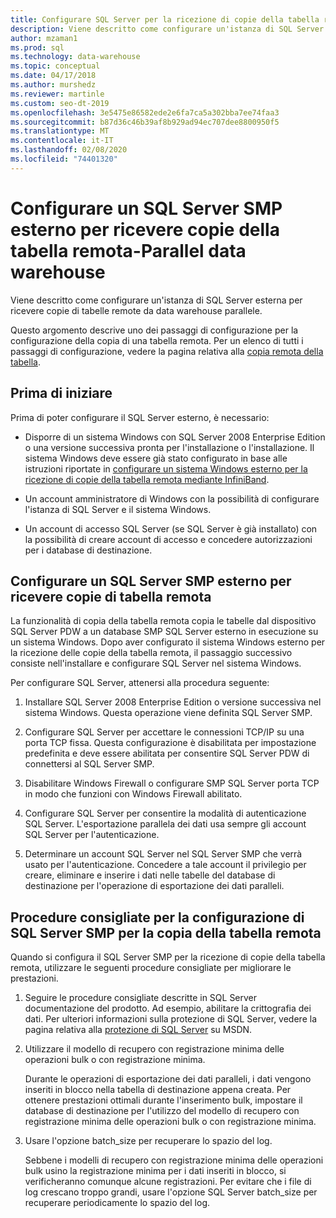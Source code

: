 ```yaml
---
title: Configurare SQL Server per la ricezione di copie della tabella remota
description: Viene descritto come configurare un'istanza di SQL Server SMP esterna per ricevere copie di tabelle remote da data warehouse parallele.
author: mzaman1
ms.prod: sql
ms.technology: data-warehouse
ms.topic: conceptual
ms.date: 04/17/2018
ms.author: murshedz
ms.reviewer: martinle
ms.custom: seo-dt-2019
ms.openlocfilehash: 3e5475e86582ede2e6fa7ca5a302bba7ee74faa3
ms.sourcegitcommit: b87d36c46b39af8b929ad94ec707dee8800950f5
ms.translationtype: MT
ms.contentlocale: it-IT
ms.lasthandoff: 02/08/2020
ms.locfileid: "74401320"
---
```

# <a name="configure-an-external-smp-sql-server-to-receive-remote-table-copies---parallel-data-warehouse"></a>Configurare un SQL Server SMP esterno per ricevere copie della tabella remota-Parallel data warehouse
Viene descritto come configurare un'istanza di SQL Server esterna per ricevere copie di tabelle remote da data warehouse parallele.  

Questo argomento descrive uno dei passaggi di configurazione per la configurazione della copia di una tabella remota. Per un elenco di tutti i passaggi di configurazione, vedere la pagina relativa alla [copia remota della tabella](remote-table-copy.md).  
  
## <a name="before-you-begin"></a>Prima di iniziare  
Prima di poter configurare il SQL Server esterno, è necessario:  
  
-   Disporre di un sistema Windows con SQL Server 2008 Enterprise Edition o una versione successiva pronta per l'installazione o l'installazione. Il sistema Windows deve essere già stato configurato in base alle istruzioni riportate in [configurare un sistema Windows esterno per la ricezione di copie della tabella remota mediante InfiniBand](configure-an-external-windows-system-to-receive-remote-table-copies-using-infiniband.md).  
  
-   Un account amministratore di Windows con la possibilità di configurare l'istanza di SQL Server e il sistema Windows.  
  
-   Un account di accesso SQL Server (se SQL Server è già installato) con la possibilità di creare account di accesso e concedere autorizzazioni per i database di destinazione.  
  
## <a name="HowToSQLServer"></a>Configurare un SQL Server SMP esterno per ricevere copie di tabella remota  
La funzionalità di copia della tabella remota copia le tabelle dal dispositivo SQL Server PDW a un database SMP SQL Server esterno in esecuzione su un sistema Windows. Dopo aver configurato il sistema Windows esterno per la ricezione delle copie della tabella remota, il passaggio successivo consiste nell'installare e configurare SQL Server nel sistema Windows.  
  
Per configurare SQL Server, attenersi alla procedura seguente:  
  
1.  Installare SQL Server 2008 Enterprise Edition o versione successiva nel sistema Windows. Questa operazione viene definita SQL Server SMP.  
  
2.  Configurare SQL Server per accettare le connessioni TCP/IP su una porta TCP fissa. Questa configurazione è disabilitata per impostazione predefinita e deve essere abilitata per consentire SQL Server PDW di connettersi al SQL Server SMP.  
  
3.  Disabilitare Windows Firewall o configurare SMP SQL Server porta TCP in modo che funzioni con Windows Firewall abilitato.  
  
4.  Configurare SQL Server per consentire la modalità di autenticazione SQL Server. L'esportazione parallela dei dati usa sempre gli account SQL Server per l'autenticazione.  
  
5.  Determinare un account SQL Server nel SQL Server SMP che verrà usato per l'autenticazione. Concedere a tale account il privilegio per creare, eliminare e inserire i dati nelle tabelle del database di destinazione per l'operazione di esportazione dei dati paralleli.  
  
## <a name="BPSQLConfig"></a>Procedure consigliate per la configurazione di SQL Server SMP per la copia della tabella remota  
Quando si configura il SQL Server SMP per la ricezione di copie della tabella remota, utilizzare le seguenti procedure consigliate per migliorare le prestazioni.  
  
1.  Seguire le procedure consigliate descritte in SQL Server documentazione del prodotto. Ad esempio, abilitare la crittografia dei dati. Per ulteriori informazioni sulla protezione di SQL Server, vedere la pagina relativa alla [protezione di SQL Server](../relational-databases/security/securing-sql-server.md) su MSDN.  
  
2.  Utilizzare il modello di recupero con registrazione minima delle operazioni bulk o con registrazione minima.  
  
    Durante le operazioni di esportazione dei dati paralleli, i dati vengono inseriti in blocco nella tabella di destinazione appena creata. Per ottenere prestazioni ottimali durante l'inserimento bulk, impostare il database di destinazione per l'utilizzo del modello di recupero con registrazione minima delle operazioni bulk o con registrazione minima.  
  
3.  Usare l'opzione batch_size per recuperare lo spazio del log.  
  
    Sebbene i modelli di recupero con registrazione minima delle operazioni bulk usino la registrazione minima per i dati inseriti in blocco, si verificheranno comunque alcune registrazioni. Per evitare che i file di log crescano troppo grandi, usare l'opzione SQL Server batch_size per recuperare periodicamente lo spazio del log.  
  
<!-- MISSING LINKS 
## See Also  
[Common Metadata Query Examples &#40;SQL Server PDW&#41;](../sqlpdw/common-metadata-query-examples-sql-server-pdw.md)  
-->
  
